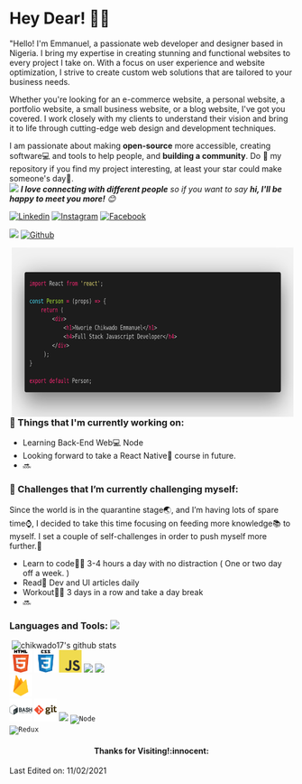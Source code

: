 <!-- Greeting -->
# Hey Dear! :wave::smiley:

<!--Introduction -->

"Hello! I'm Emmanuel, a passionate web developer and designer based in Nigeria. I bring my expertise in creating stunning and functional websites to every project I take on. With a focus on user experience and website optimization, I strive to create custom web solutions that are tailored to your business needs.

Whether you're looking for an e-commerce website, a personal website, a portfolio website, a small business website, or a blog website, I've got you covered. I work closely with my clients to understand their vision and bring it to life through cutting-edge web design and development techniques.

I am passionate about making **open-source** more accessible, creating software:computer: and tools to help people, and **building a community**. Do :star2: my repository if you find my project interesting, at least your star could make someone's day:pray:.
<br>
<img src="https://media.giphy.com/media/LnQjpWaON8nhr21vNW/giphy.gif" width="40"> <em><b>I love connecting with different people</b> so if you want to say <b>hi, I'll be happy to meet you more!</b> :blush:</em>

<!-- Your badges -->
[![Linkedin](https://img.shields.io/badge/-Emmanuel-blue?style=flat&logo=Linkedin&logoColor=white)](https://www.linkedin.com/in/chikwado-nworie-b8a958152)
[![Instagram](https://img.shields.io/badge/-Emmanuel-c13584?style=flat&labelColor=c13584&logo=instagram&logoColor=white)](https://www.instagram.com/chikwadookoye)
[![Facebook](https://img.shields.io/badge/-Emmanuel-blue?style=flat&labelColor=blue&logo=facebook&logoColor=white)](https://web.facebook.com/chikwado.okoye.52)

<!-- Profile View Count and GitStats -->
![](https://komarev.com/ghpvc/?username=chikwado17&style=flat)
[![Github](https://img.shields.io/badge/-chikwado17-black?style=flat&labelColor=black&logo=github&logoColor=white)](https://gitstats.me/chikwado17)

<!-- Sample Dev class image -->
<img src="https://github.com/chikwado17/code/blob/main/code.png" alt="dev_object" align="right" width="500" height="300" />

### 💼  Things that I'm currently working on: 
* Learning Back-End Web:computer: Node
* Looking forward to take a React Native:calling: course in future.
* 🔜

### 🌱 Challenges that I’m currently challenging myself:
Since the world is in the quarantine stage:earth_asia:, and I’m having lots of spare time:watch:, I decided to take this time focusing on feeding more knowledge:books: to myself. I set a couple of self-challenges in order to push myself more further.:running: 

* Learn to code:man_technologist: 3-4 hours a day with no distraction ( One or two day off a week. ) 
* Read:newspaper: Dev and UI articles daily 
* Workout:weight_lifting_man: 3 days in a row and take a day break 
* 🔜

 ### Languages and Tools: <img src="https://media.giphy.com/media/WUlplcMpOCEmTGBtBW/giphy.gif" width="30">
<p> <!-- GitHub README Stats -->
  <a href="https://gitstats.me/chikwado17">
    <img width="500" height="auto" align="right" alt="chikwado17's github stats" 
         src="https://github-readme-stats.vercel.app/api?username=chikwado17&show_icons=true&theme=algolia&count_private=true&include_all_commits=true" />
  </a>
 <!-- icons -->
<code><a href = "https://developer.mozilla.org/en-US/docs/Web/Guide/HTML/HTML5"><img height="40" src="https://raw.githubusercontent.com/github/explore/80688e429a7d4ef2fca1e82350fe8e3517d3494d/topics/html/html.png"></a></code>
<code><a href = "https://developer.mozilla.org/en-US/docs/Archive/CSS3"><img height="40" src="https://raw.githubusercontent.com/github/explore/80688e429a7d4ef2fca1e82350fe8e3517d3494d/topics/css/css.png"></a></code>
<code><a href = "https://developer.mozilla.org/en-US/docs/Web/JavaScript"><img height="40" src="https://raw.githubusercontent.com/github/explore/80688e429a7d4ef2fca1e82350fe8e3517d3494d/topics/javascript/javascript.png"></a></code>
<code><a href = "https://code.visualstudio.com/"><img height="40" src="https://upload.wikimedia.org/wikipedia/commons/thumb/9/9a/Visual_Studio_Code_1.35_icon.svg/1200px-Visual_Studio_Code_1.35_icon.svg.png"></a></code>
<code><a href = "http://brackets.io/"><img height="40" src="https://upload.wikimedia.org/wikipedia/commons/thumb/4/4c/Brackets_Icon.svg/1024px-Brackets_Icon.svg.png"></a></code>
<br>
<code><a href = "https://firebase.google.com/"><img height="40" src="https://raw.githubusercontent.com/github/explore/80688e429a7d4ef2fca1e82350fe8e3517d3494d/topics/firebase/firebase.png"></a></code>
<br>
<code><a href = "https://www.gnu.org/software/bash/"><img height="40" src="https://raw.githubusercontent.com/github/explore/80688e429a7d4ef2fca1e82350fe8e3517d3494d/topics/bash/bash.png"></a></code>
<code><a href = "https://git-scm.com/"><img height="40" src="https://raw.githubusercontent.com/github/explore/80688e429a7d4ef2fca1e82350fe8e3517d3494d/topics/git/git.png"></a></code>
<code><a href = "https://reactjs.org/React/"><img height="40" src="https://upload.wikimedia.org/wikipedia/commons/a/a7/React-icon.svg"></a></code>
<code><img height="40" src="https://upload.wikimedia.org/wikipedia/commons/d/d9/Node.js_logo.svg" alt="Node"></code>
<br>
<code><img height="40" src="https://upload.wikimedia.org/wikipedia/commons/3/30/Redux_Logo.png" alt="Redux"></code>
<!-- <code><img height="40" src="https://upload.wikimedia.org/wikipedia/commons/3/30/Redux_Logo.png" alt="Redux"></code> -->
</p>

<h4 align="center"> Thanks for Visiting!:innocent:</h4>


Last Edited on: 11/02/2021
